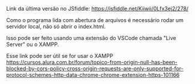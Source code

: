 Link da última versão no JSfiddle: 
https://jsfiddle.net/Kiiwii/0Lfx3ej2/278/

Como o programa lida com abertura de arquivos é necessário rodar um servidor local, não só abrir o index.html.

Isso pode ser feito usando uma extensão do VSCode chamada "Live Server" ou o XAMPP.

Esse link pode ser útil se for usar o XAMPP
https://cursos.alura.com.br/forum/topico-from-origin-null-has-been-blocked-by-cors-policy-cross-origin-requests-are-only-supported-for-protocol-schemes-http-data-chrome-chrome-extension-https-101166
